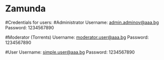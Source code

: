 # Zamunda

#Credentials for users:
#Administrator
Username: admin.adminov@aaa.bg
Password: 1234567890

#Moderator (Torrents)
Username: moderator.user@aaa.bg
Password: 1234567890

#User
Username: simple.user@aaa.bg
Password: 1234567890
